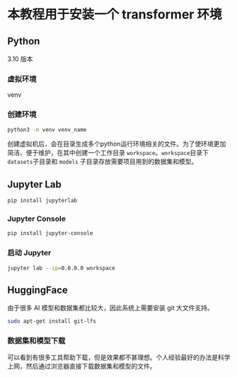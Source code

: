 # 本教程用于安装一个 transformer 环境

## Python

3.10 版本

### 虚拟环境

venv

### 创建环境

```bash
python3 -m venv venv_name
```

创建虚拟机后，会在目录生成多个python运行环境相关的文件。为了使环境更加简洁、便于维护，在其中创建一个工作目录 `workspace`。`workspace`目录下 `datasets`子目录和 `models` 子目录存放需要项目用到的数据集和模型。

## Jupyter Lab

```bash
pip install jupyterlab
```

### Jupyter Console

```bash
pip install jupyter-console
```

### 启动 Jupyter

```bash
jupyter lab --ip=0.0.0.0 workspace
```

## HuggingFace

由于很多 AI 模型和数据集都比较大，因此系统上需要安装 git 大文件支持。

```bash
sudo apt-get install git-lfs
```

### 数据集和模型下载

可以看到有很多工具帮助下载，但是效果都不甚理想。个人经验最好的办法是科学上网，然后通过浏览器直接下载数据集和模型的文件。
